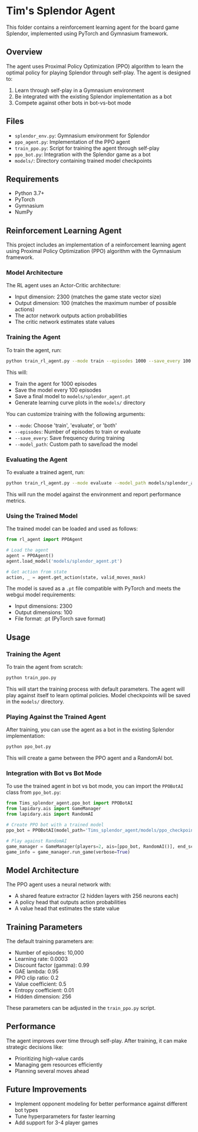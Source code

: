 # Tim's Splendor Agent

This folder contains a reinforcement learning agent for the board game Splendor, implemented using PyTorch and Gymnasium framework.

## Overview

The agent uses Proximal Policy Optimization (PPO) algorithm to learn the optimal policy for playing Splendor through self-play. The agent is designed to:

1. Learn through self-play in a Gymnasium environment
2. Be integrated with the existing Splendor implementation as a bot
3. Compete against other bots in bot-vs-bot mode

## Files

- `splendor_env.py`: Gymnasium environment for Splendor
- `ppo_agent.py`: Implementation of the PPO agent
- `train_ppo.py`: Script for training the agent through self-play
- `ppo_bot.py`: Integration with the Splendor game as a bot
- `models/`: Directory containing trained model checkpoints

## Requirements

- Python 3.7+
- PyTorch
- Gymnasium
- NumPy

## Reinforcement Learning Agent

This project includes an implementation of a reinforcement learning agent using Proximal Policy Optimization (PPO) algorithm with the Gymnasium framework.

### Model Architecture

The RL agent uses an Actor-Critic architecture:
- Input dimension: 2300 (matches the game state vector size)
- Output dimension: 100 (matches the maximum number of possible actions)
- The actor network outputs action probabilities
- The critic network estimates state values

### Training the Agent

To train the agent, run:

```bash
python train_rl_agent.py --mode train --episodes 1000 --save_every 100
```

This will:
- Train the agent for 1000 episodes
- Save the model every 100 episodes
- Save a final model to `models/splendor_agent.pt`
- Generate learning curve plots in the `models/` directory

You can customize training with the following arguments:
- `--mode`: Choose 'train', 'evaluate', or 'both'
- `--episodes`: Number of episodes to train or evaluate
- `--save_every`: Save frequency during training
- `--model_path`: Custom path to save/load the model

### Evaluating the Agent

To evaluate a trained agent, run:

```bash
python train_rl_agent.py --mode evaluate --model_path models/splendor_agent.pt
```

This will run the model against the environment and report performance metrics.

### Using the Trained Model

The trained model can be loaded and used as follows:

```python
from rl_agent import PPOAgent

# Load the agent
agent = PPOAgent()
agent.load_model('models/splendor_agent.pt')

# Get action from state
action, _ = agent.get_action(state, valid_moves_mask)
```

The model is saved as a `.pt` file compatible with PyTorch and meets the webgui model requirements:
- Input dimensions: 2300
- Output dimensions: 100
- File format: .pt (PyTorch save format)

## Usage

### Training the Agent

To train the agent from scratch:

```bash
python train_ppo.py
```

This will start the training process with default parameters. The agent will play against itself to learn optimal policies. Model checkpoints will be saved in the `models/` directory.

### Playing Against the Trained Agent

After training, you can use the agent as a bot in the existing Splendor implementation:

```bash
python ppo_bot.py
```

This will create a game between the PPO agent and a RandomAI bot.

### Integration with Bot vs Bot Mode

To use the trained agent in bot vs bot mode, you can import the `PPOBotAI` class from `ppo_bot.py`:

```python
from Tims_splendor_agent.ppo_bot import PPOBotAI
from lapidary.ais import GameManager
from lapidary.ais import RandomAI

# Create PPO bot with a trained model
ppo_bot = PPOBotAI(model_path='Tims_splendor_agent/models/ppo_checkpoint_final.pt')

# Play against RandomAI
game_manager = GameManager(players=2, ais=[ppo_bot, RandomAI()], end_score=15)
game_info = game_manager.run_game(verbose=True)
```

## Model Architecture

The PPO agent uses a neural network with:

- A shared feature extractor (2 hidden layers with 256 neurons each)
- A policy head that outputs action probabilities
- A value head that estimates the state value

## Training Parameters

The default training parameters are:

- Number of episodes: 10,000
- Learning rate: 0.0003
- Discount factor (gamma): 0.99
- GAE lambda: 0.95
- PPO clip ratio: 0.2
- Value coefficient: 0.5
- Entropy coefficient: 0.01
- Hidden dimension: 256

These parameters can be adjusted in the `train_ppo.py` script.

## Performance

The agent improves over time through self-play. After training, it can make strategic decisions like:

- Prioritizing high-value cards
- Managing gem resources efficiently
- Planning several moves ahead

## Future Improvements

- Implement opponent modeling for better performance against different bot types
- Tune hyperparameters for faster learning
- Add support for 3-4 player games 